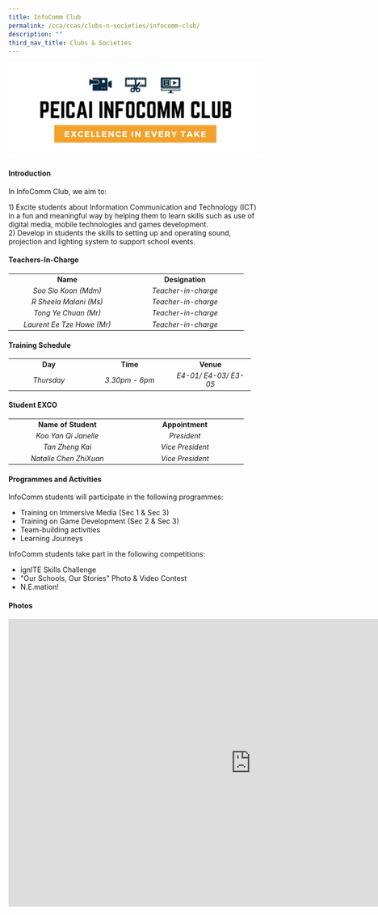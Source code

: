```yaml
---
title: InfoComm Club
permalink: /cca/ccas/clubs-n-societies/infocomm-club/
description: ""
third_nav_title: Clubs & Societies
---
```


<img src="/images/info1.png">
<div>
<h4><strong>Introduction</strong></h4>
<div>
<p>In InfoComm Club, we aim to:</p>
<p>1) Excite students about Information Communication and Technology (ICT) in a fun and meaningful way by helping them to learn skills such as use of digital media, mobile technologies and games development.<br />2) Develop in students the skills to setting up and operating sound, projection and lighting system to support school events.</p>
<h4><strong>Teachers-In-Charge</strong></h4>
<table width="439">
<tbody>
<tr>
<td style="text-align: center;" width="219"><strong>Name</strong></td>
<td style="text-align: center;" width="219"><strong>Designation</strong></td>
</tr>
<tr>
<td style="text-align: center;" width="219"><em>Soo Sio Koon (Mdm)</em></td>
<td style="text-align: center;" width="219"><em>Teacher-in-charge</em></td>
</tr>
<tr>
<td style="text-align: center;" width="219"><em>R Sheela Malani (Ms)</em></td>
<td style="text-align: center;" width="219"><em>Teacher-in-charge</em></td>
</tr>
<tr>
<td style="text-align: center;" width="219"><em>Tong Ye Chuan (Mr)</em></td>
<td style="text-align: center;" width="219"><em>Teacher-in-charge</em></td>
</tr>
<tr>
<td style="text-align: center;" width="219"><em>Laurent Ee Tze Howe (Mr)</em></td>
<td style="text-align: center;" width="219"><em>Teacher-in-charge</em></td>
</tr>
</tbody>
</table>
<h4><strong>Training Schedule</strong></h4>
<table width="439">
<tbody>
<tr>
<td style="text-align: center;" width="146"><strong>Day</strong></td>
<td style="text-align: center;" width="146"><strong>Time</strong></td>
<td style="text-align: center;" width="146"><strong>Venue</strong></td>
</tr>
<tr>
<td style="text-align: center;" width="146"><em>Thursday</em></td>
<td style="text-align: center;" width="146"><em>3.30pm - 6pm</em></td>
<td style="text-align: center;" width="146"><em>E4-01/ E4-03/ E3-05</em></td>
</tr>
</tbody>
</table>
<h4><strong>Student EXCO</strong></h4>
<table width="439">
<tbody>
<tr>
<td style="text-align: center;" width="219"><strong>Name of Student</strong></td>
<td style="text-align: center;" width="219"><strong>Appointment</strong></td>
</tr>
<tr>
<td style="text-align: center;" width="219"><em>Koo Yan Qi Janelle</em></td>
<td style="text-align: center;" width="219"><em>President</em></td>
</tr>
<tr>
<td style="text-align: center;" width="219"><em>Tan Zheng Kai</em></td>
<td style="text-align: center;" width="219"><em>Vice President</em></td>
</tr>
<tr>
<td style="text-align: center;" width="219"><em>Natalie Chen ZhiXuan</em></td>
<td style="text-align: center;" width="219"><em>Vice President</em></td>
</tr>
</tbody>
</table>
<h4><strong>Programmes and Activities</strong></h4>
<p>InfoComm students will participate in the following programmes:</p>
<ul>
<li>Training on Immersive Media (Sec 1 &amp; Sec 3)</li>
<li>Training on Game Development (Sec 2 &amp; Sec 3)</li>
<li>Team-building activities</li>
<li>Learning Journeys</li>
</ul>
<p>InfoComm students take part in the following competitions:</p>
<ul>
<li>ignITE Skills Challenge</li>
<li>"Our Schools, Our Stories" Photo &amp; Video Contest</li>
<li>N.E.mation!</li>
</ul>
<h4><strong>Photos</strong></h4>
<iframe src="https://docs.google.com/presentation/d/e/2PACX-1vQCKicQkELWeF_qyrombukjvYLq_WiXb--66iQ-ey8uynoUwBy3ubpffWzvVAQRQZqtHUQR0edADv1C/embed?start=false&loop=false&delayms=5000" frameborder="0" width="960" height="569" allowfullscreen="true"></iframe>